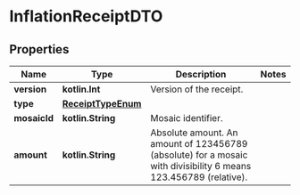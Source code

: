 
# InflationReceiptDTO

## Properties
Name | Type | Description | Notes
------------ | ------------- | ------------- | -------------
**version** | **kotlin.Int** | Version of the receipt. | 
**type** | [**ReceiptTypeEnum**](ReceiptTypeEnum.md) |  | 
**mosaicId** | **kotlin.String** | Mosaic identifier. | 
**amount** | **kotlin.String** | Absolute amount. An amount of 123456789 (absolute) for a mosaic with divisibility 6 means 123.456789 (relative). | 



